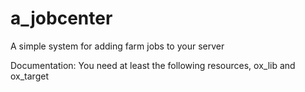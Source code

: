 # a_jobcenter
A simple system for adding farm jobs to your server

Documentation:
You need at least the following resources, ox_lib and ox_target
